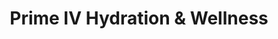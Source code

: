 ---
title: "Prime IV Hydration & Wellness"
url: /provo/prime-iv-hydration-und-wellness/
shop: Kosmetik
---